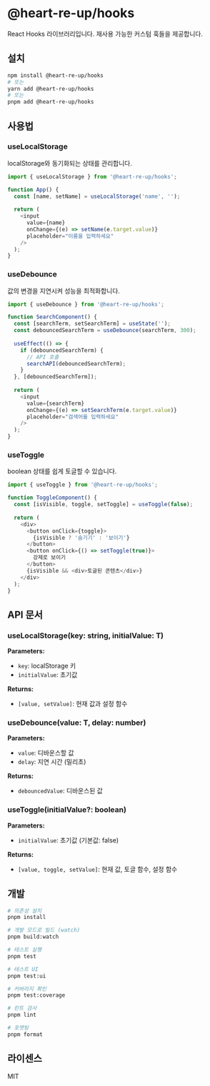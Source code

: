 # @heart-re-up/hooks

React Hooks 라이브러리입니다. 재사용 가능한 커스텀 훅들을 제공합니다.

## 설치

```bash
npm install @heart-re-up/hooks
# 또는
yarn add @heart-re-up/hooks
# 또는
pnpm add @heart-re-up/hooks
```

## 사용법

### useLocalStorage

localStorage와 동기화되는 상태를 관리합니다.

```typescript
import { useLocalStorage } from '@heart-re-up/hooks';

function App() {
  const [name, setName] = useLocalStorage('name', '');
  
  return (
    <input
      value={name}
      onChange={(e) => setName(e.target.value)}
      placeholder="이름을 입력하세요"
    />
  );
}
```

### useDebounce

값의 변경을 지연시켜 성능을 최적화합니다.

```typescript
import { useDebounce } from '@heart-re-up/hooks';

function SearchComponent() {
  const [searchTerm, setSearchTerm] = useState('');
  const debouncedSearchTerm = useDebounce(searchTerm, 300);
  
  useEffect(() => {
    if (debouncedSearchTerm) {
      // API 호출
      searchAPI(debouncedSearchTerm);
    }
  }, [debouncedSearchTerm]);
  
  return (
    <input
      value={searchTerm}
      onChange={(e) => setSearchTerm(e.target.value)}
      placeholder="검색어를 입력하세요"
    />
  );
}
```

### useToggle

boolean 상태를 쉽게 토글할 수 있습니다.

```typescript
import { useToggle } from '@heart-re-up/hooks';

function ToggleComponent() {
  const [isVisible, toggle, setToggle] = useToggle(false);
  
  return (
    <div>
      <button onClick={toggle}>
        {isVisible ? '숨기기' : '보이기'}
      </button>
      <button onClick={() => setToggle(true)}>
        강제로 보이기
      </button>
      {isVisible && <div>토글된 콘텐츠</div>}
    </div>
  );
}
```

## API 문서

### useLocalStorage<T>(key: string, initialValue: T)

**Parameters:**
- `key`: localStorage 키
- `initialValue`: 초기값

**Returns:**
- `[value, setValue]`: 현재 값과 설정 함수

### useDebounce<T>(value: T, delay: number)

**Parameters:**
- `value`: 디바운스할 값
- `delay`: 지연 시간 (밀리초)

**Returns:**
- `debouncedValue`: 디바운스된 값

### useToggle(initialValue?: boolean)

**Parameters:**
- `initialValue`: 초기값 (기본값: false)

**Returns:**
- `[value, toggle, setValue]`: 현재 값, 토글 함수, 설정 함수

## 개발

```bash
# 의존성 설치
pnpm install

# 개발 모드로 빌드 (watch)
pnpm build:watch

# 테스트 실행
pnpm test

# 테스트 UI
pnpm test:ui

# 커버리지 확인
pnpm test:coverage

# 린트 검사
pnpm lint

# 포맷팅
pnpm format
```

## 라이센스

MIT
